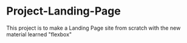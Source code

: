 # Project-Landing-Page

This project is to make a Landing Page site from scratch with the new material learned "flexbox"